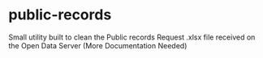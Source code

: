 # public-records
Small utility built to clean the Public records Request .xlsx file received on the Open Data Server (More Documentation Needed)
